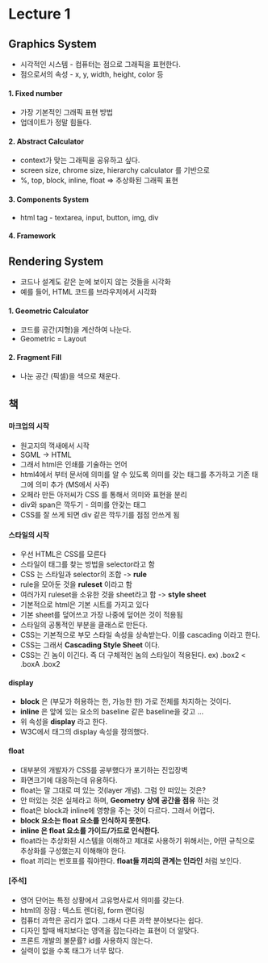 # Lecture 1

## Graphics System
- 시각적인 시스템 - 컴퓨터는 점으로 그래픽을 표현한다.
- 점으로서의 속성 - x, y, width, height, color 등

#### 1. Fixed number
- 가장 기본적인 그래픽 표현 방법
- 업데이트가 정말 힘들다.

#### 2. Abstract Calculator
- context가 맞는 그래픽을 공유하고 싶다.
- screen size, chrome size, hierarchy calculator 를 기반으로
- %, top, block, inline, float => 추상화된 그래픽 표현

#### 3. Components System
- html tag - textarea, input, button, img, div

#### 4. Framework

## Rendering System
- 코드나 설계도 같은 눈에 보이지 않는 것들을 시각화
- 예를 들어, HTML 코드를 브라우저에서 시각화

#### 1. Geometric Calculator
- 코드를 공간(지형)을 계산하여 나눈다.
- Geometric = Layout

#### 2. Fragment Fill
- 나눈 공간 (픽셀)을 색으로 채운다.


## 책
#### 마크업의 시작
- 원고지의 꺽새에서 시작
- SGML -> HTML
- 그래서 html은 인쇄를 기술하는 언어
- html4에서 부터 문서에 의미를 알 수 있도록 의미를 갖는 태그를 추가하고 기존 태그에 의미 추가 (MS에서 사주)
- 오페라 만든 아저씨가 CSS 를 통해서 의미와 표현을 분리
- div와 span은 깍두기 - 의미를 안갖는 태그
- CSS를 잘 쓰게 되면 div 같은 깍두기를 점점 안쓰게 됨

#### 스타일의 시작
- 우선 HTML은 CSS를 모른다
- 스타일이 태그를 찾는 방법을 selector라고 함
- CSS 는 스타일과 selector의 조합 -> **rule**
- rule을 모아둔 것을 **ruleset** 이라고 함
- 여러가지 ruleset을 소유한 것을 sheet라고 함 -> **style sheet**
- 기본적으로 html은 기본 시트를 가지고 있다
- 기본 sheet를 덮어쓰고 가장 나중에 덮어쓴 것이 적용됨
- 스타일의 공통적인 부분을 클래스로 만든다.
- CSS는 기본적으로 부모 스타일 속성을 상속받는다. 이를 cascading 이라고 한다.
- CSS는 그래서 **Cascading Style Sheet** 이다.
- CSS는 긴 놈이 이긴다. 즉 더 구체적인 놈의 스타일이 적용된다. ex) .box2 < .boxA .box2

#### display
- **block** 은 (부모가 허용하는 한, 가능한 한) 가로 전체를 차지하는 것이다.
- **inline** 은 앞에 있는 요소의 baseline 같은 baseline을 갖고 ...
- 위 속성을 **display** 라고 한다.
- W3C에서 태그의 display 속성을 정의했다.

#### float
- 대부분의 개발자가 CSS를 공부했다가 포기하는 진입장벽
- 화면크기에 대응하는데 유용하다.
- float는 말 그대로 떠 있는 것(layer 개념). 그럼 안 떠있는 것은?
- 안 떠있는 것은 실체라고 하며, **Geometry 상에 공간을 점유** 하는 것
- float은 block과 inline에 영향을 주는 것이 다르다. 그래서 어렵다.
- **block 요소는 float 요소를 인식하지 못한다.**
- **inline 은 float 요소를 가이드/가드로 인식한다.**
- float라는 추상화된 시스템을 이해하고 제대로 사용하기 위해서는, 어떤 규칙으로 추상화를 구성했는지 이해해야 한다.
- float 끼리는 번호표를 줘야한다. **float들 끼리의 관계는 인라인** 처럼 보인다.



#### [주석]
- 영어 단어는 특정 상황에서 고유명사로서 의미를 갖는다.
- html의 장잠 : 텍스트 렌더링, form 랜더링
- 컴퓨터 과학은 공리가 없다. 그래서 다른 과학 분야보다는 쉽다.
- 디자인 할때 배치보다는 영역을 잡는다라는 표현이 더 알맞다.
- 프론트 개발의 불문률? id를 사용하지 않는다.
- 실력이 없을 수록 태그가 너무 많다.

